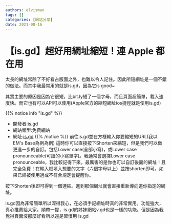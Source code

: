 ```yaml
---
authors: elvismao
tags: []
categories: [網站分享]
date: 2021-08-16
---
```


# 【is.gd】超好用網址縮短！連 Apple 都在用

太長的網址常除了不好看占版面之外，也難以令人記住。因此所短網址是一個不錯的做法。而其中我最常用的就是is.gd，因為它is good~

<!--more-->

其實主要的原因是因為它很短，比bit.ly短了一個字母，而且頁面超簡單，載入速度快。而它也有可以API可以使用(Apple官方的縮短網址ios捷徑就是使用is.gd)

{{% notice info "is.gd" %}}

- 開發者:is.gd
- 網站類型:免費網站
- 網址:[is.gd](https://is.gd/)
  {{% /notice %}}
  前往is.gd並在方框輸入你要縮短的URL(我以EM's Base為例為例)
  這時你可以直接按下Shorten來縮短，但是我們可以做更進一步的自訂。包括Lower case(全部小寫)，或Lower case pronounceable(可讀的小寫單字)。我通常會選擇Lower case pronounceable，我比較記得下來。最厲害的是你也可以自訂後面的網址！且完全免費！在輸入框填入想要的文字（六個字母以上）並按shorten即可。如果已經被使用過或不符合規定會提醒你。

按下Shorten後即可得到一個連結。進到那個網址就會直接重新導向道你指定的網址。

is.gd因為非常簡單所以深得我心，在必須手記網址時真的非常實用。功能強大，真心推薦給大家。順帶一提，is.gd的姊妹網站v.gd也是一樣的功能。但是因為我覺得頁面沒那麼好看所以還是習慣用 is.gd
